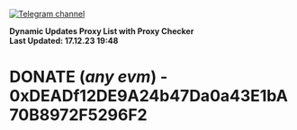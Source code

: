 [![Telegram channel](https://img.shields.io/endpoint?url=https://runkit.io/damiankrawczyk/telegram-badge/branches/master?url=https://t.me/n4z4v0d)](https://t.me/n4z4v0d) 

**Dynamic Updates Proxy List with Proxy Checker**  
**Last Updated: 17.12.23 19:48**

# DONATE (_any evm_) - 0xDEADf12DE9A24b47Da0a43E1bA70B8972F5296F2
